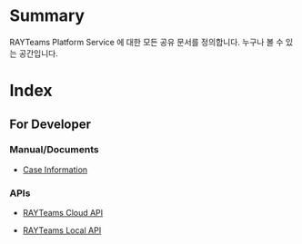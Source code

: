
# Summary
RAYTeams Platform Service 에 대한 모든 공유 문서를 정의합니다.
누구나 볼 수 있는 공간입니다.

# Index

## For Developer

### Manual/Documents

* [Case Information](./developer/manual/case/README.md)
### APIs

* [RAYTeams Cloud API](./developer/rayteams-api/rayteams-clooud-api/README.md)

* [RAYTeams Local API](./developer/rayteams-api/rayteams-local-api/README.md)
